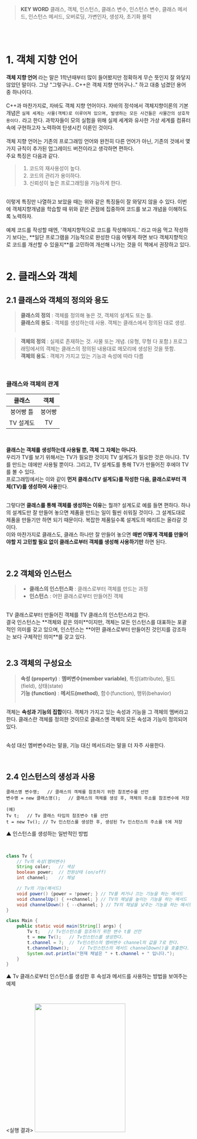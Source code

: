 > **KEY WORD**
>클래스, 객체, 인스턴스, 클래스 변수, 인스턴스 변수, 클래스 메서드, 인스턴스 메서드, 오버로딩, 가변인자, 생성자, 초기화 블럭

</br>
</br>

# 1. 객체 지향 언어

**객체 지향 언어** 라는 말은 1학년때부터 많이 들어봤지만 정확하게 무슨 뜻인지 잘 와닿지 않았던 말이다. 그냥 "그렇구나.. C++은 객체 지향 언어구나.." 하고 대충 넘겼던 용어 중 하나이다.
</br>
</br>
C++과 마찬가지로, 자바도 객체 지향 언어이다. 자바의 정석에서 객체지향이론의 기본 개념은 `실제 세계는 사물(객체)로 이루어져 있으며, 발생하는 모든 사건들은 사물간의 상호작용이다.` 라고 한다. 과학자들이 모의 실험을 위해 실제 세계와 유사한 가상 세계를 컴퓨터 속에 구현하고자 노력하여 탄생시킨 이론인 것이다.
</br>
</br>
객체 지향 언어는 기존의 프로그래밍 언어와 완전히 다른 언어가 아닌, 기존의 것에서 몇 가지 규칙이 추가된 업그레이드 버전이라고 생각하면 편하다. </br>
주요 특징은 다음과 같다.
</br>
> 1. 코드의 재사용성이 높다. </br>
> 2. 코드의 관리가 용이하다. </br>
> 3. 신뢰성이 높은 프로그래밍을 가능하게 한다. </br>
</br>
이렇게 특징만 나열하고 보았을 때는 위와 같은 특징들이 잘 와닿지 않을 수 있다. 이번에 객체지향개념을 학습할 때 위와 같은 관점에 집중하여 코드를 보고 개념을 이해하도록 노력하자. </br>
</br>
예제 코드를 작성할 때엔, '객체지향적으로 코드를 작성해야지..' 라고 마음 먹고 작성하기 보다는, **일단 프로그램을 기능적으로 완성한 다음 어떻게 하면 보다 객체지향적으로 코드를 개선할 수 있을지**를 고민하여 개선해 나가는 것을 이 책에서 권장하고 있다.

</br>
</br>

# 2. 클래스와 객체

## 2.1 클래스와 객체의 정의와 용도

> **클래스의 정의** : 객체를 정의해 놓은 것, 객체의 설계도 또는 틀. </br>
> **클래스의 용도** : 객체를 생성하는데 사용. 객체는 클래스에서 정의된 대로 생성. </br> </br>

> **객체의 정의** : 실제로 존재하는 것. 사물 또는 개념. (유형, 무형 다 포함.) 프로그래밍에서의 객체는 클래스의 정의된 내용대로 메모리에 생성된 것을 뜻함. </br>
> **객체의 용도** : 객체가 가지고 있는 기능과 속성에 따라 다름

</br>

### 클래스와 객체의 관계


 |클래스|객체|
 |:--:|:--:|
 |붕어빵 틀|붕어빵|
 |TV 설계도| TV |
 
 
 </br>
 
**클래스는 객체를 생성하는데 사용될 뿐, 객체 그 자체는 아니다.** </br>
 우리가 TV를 보기 위해서는 TV가 필요한 것이지 TV 설계도가 필요한 것은 아니다. TV를 만드는 데에만 사용될 뿐이다. 그리고, TV 설계도를 통해 TV가 만들어진 후에야 TV를 볼 수 있다. </br>
 프로그래밍에서는 이와 같이 **먼저 클래스(TV 설계도)를 작성한 다음, 클래스로부터 객체(TV)를 생성하여 사용**한다. </br> </br>
 
 그렇다면 **클래스를 통해 객체를 생성하는 이유**는 뭘까? 설계도로 예를 들면 편하다. 하나의 설계도만 잘 만들어 놓으면 제품을 만드는 일이 훨씬 쉬워질 것이다. 그 설계도대로 제품을 만들기만 하면 되기 때문이다. 복잡한 제품일수록 설계도의 메리트는 올라갈 것이다. </br>
 이와 마찬가지로 클래스도, 클래스 하나만 잘 만들어 놓으면 **매번 어떻게 객체를 만들어야할 지 고민할 필요 없이 클래스로부터 객체를 생성해 사용하기만** 하면 된다. </br>
 
</br>

## 2.2 객체와 인스턴스

> - **클래스의 인스턴스화** : 클래스로부터 객체를 만드는 과정 </br>
> - **인스턴스** : 어떤 클래스로부터 만들어진 객체 </br>
</br>
TV 클래스로부터 만들어진 객체를 TV 클래스의 인스턴스라고 한다. </br>
결국 인스턴스는 **객체와 같은 의미**이지만, 객체는 모든 인스턴스를 대표하는 포괄적인 의미를 갖고 있으며, 인스턴스는 **어떤 클래스로부터 만들어진 것인지를 강조하는 보다 구체적인 의미**를 갖고 있다. </br>

</br>

## 2.3 객체의 구성요소

> **속성 (property)** : **멤버변수(member variable)**, 특성(attribute), 필드(field), 상태(state) </br>
> **기능 (function)** : **메서드(method)**, 함수(function), 행위(behavior) </br> </br>

객체는 **속성과 기능의 집합**이다. 객체가 가지고 있는 속성과 기능을 그 객체의 멤버라고 한다. 클래스란 객체를 정의한 것이므로 클래스엔 객체의 모든 속성과 기능이 정의되어있다. </br> </br>

속성 대신 멤버변수라는 말을, 기능 대신 메서드라는 말을 더 자주 사용한다. </br>

</br>

## 2.4 인스턴스의 생성과 사용 </br>

```
클래스명 변수명;	// 클래스의 객체를 참조하기 위한 참조변수를 선언
변수명 = new 클래스명();	// 클래스의 객체를 생성 후, 객체의 주소를 참조변수에 저장

(예)
Tv t;	// Tv 클래스 타입의 참조변수 t를 선언
t = new Tv(); // Tv 인스턴스를 생성한 후, 생성된 Tv 인스턴스의 주소를 t에 저장
```
▲ 인스턴스를 생성하는 일반적인 방법 </br>

</br>

```java
class Tv {
    // Tv의 속성(멤버변수)
    String color;   // 색상
    boolean power;  // 전원상태 (on/off)
    int channel;    // 채널

    // Tv의 기능(메서드)
    void power() {power = !power; } // TV를 켜거나 끄는 기능을 하는 메서드
    void channelUp() { ++channel; } // TV의 채널을 높이는 기능을 하는 메서드
    void channelDown() { --channel; } // TV의 채널을 낮추는 기능을 하는 메서드
}

class Main {
    public static void main(String[] args) {
        Tv t;   // Tv인스턴스를 참조하기 위한 변수 t를 선언
        t = new Tv();   // Tv인스턴스를 생성한다.
        t.channel = 7;  // Tv인스턴스의 멤버변수 channel의 값을 7로 한다.
        t.channelDown();    // Tv인스턴스의 메서드 channelDown()을 호출한다.
        System.out.println("현재 채널은 " + t.channel + " 입니다.");
    }
}
```

▲ Tv 클래스로부터 인스턴스를 생성한 후 속성과 메서드를 사용하는 방법을 보여주는 예제 </br>

</br>

<실행 결과>
<img src="https://velog.velcdn.com/images/yezanee/post/3948296c-426d-4d46-b372-16bfae16fe51/image.png" width="70%" height="30%">

</br>

인스턴스와 참조변수의 관계를 우리가 일상생활에서 사용하는 TV와 TV리모콘의 관계와 같다고 볼 수 있다. TV리모콘(참조변수)을 사용하여 TV(인스턴스)를 다루기 때문이다. </br>
**인스턴스는 오직 참조변수를 통해서만 다룰 수 있다.** </br>
> 인스턴스는 참조변수를 통해서만 다룰 수 있으며, 참조변수의 타입은 인스턴스의 타입과 일치해야한다. </br>

```java
class Tv {
    // Tv의 속성(멤버변수)
    String color;   // 색상
    boolean power;  // 전원상태 (on/off)
    int channel;    // 채널

    // Tv의 기능(메서드)
    void power() {power = !power; } // TV를 켜거나 끄는 기능을 하는 메서드
    void channelUp() { ++channel; } // TV의 채널을 높이는 기능을 하는 메서드
    void channelDown() { --channel; } // TV의 채널을 낮추는 기능을 하는 메서드
}

class Main {
    public static void main(String[] args) {
        Tv t1 = new Tv();   // Tv t1; t1 = new Tv();를 한 문장으로 가능
        Tv t2 = new Tv();
        System.out.println("t1의 channel값은 " + t1.channel + "입니다. "); // int형의 가장 기본 값인 0으로 초기화 된 상태
        System.out.println("t2의 channel값은 " + t2.channel + "입니다. ");

        t1.channel = 7; // channel 값을 7로 한다.
        System.out.println("t1의 channel값을 7로 변경하였습니다.");

        System.out.println("t1의 channel값은 " + t1.channel + "입니다.");
        System.out.println("t2의 channel값은 " + t2.channel + "입니다.");
    }
}
```
▲ 동일한 클래스의 인스턴스 두 개 생성 예제 </br>

</br>

<실행 결과>
<img src="https://velog.velcdn.com/images/yezanee/post/e386b28f-0a68-4ea0-9883-5d1d7d43e093/image.png
" width="70%" height="30%">

</br>

같은 클래스로부터 생성되었을지라도 각 인스턴스의 속성은 서로 다른 값을 유지할 수 있으며, 메서드의 내용은 모든 인스턴스에 대해 동일하다. </br>
즉, t1과 t2가 각각 생성된 메모리 주소는 **다르다**. </br>


</br>

```java
class Tv {
    // Tv의 속성(멤버변수)
    String color;   // 색상
    boolean power;  // 전원상태 (on/off)
    int channel;    // 채널

    // Tv의 기능(메서드)
    void power() {power = !power; } // TV를 켜거나 끄는 기능을 하는 메서드
    void channelUp() { ++channel; } // TV의 채널을 높이는 기능을 하는 메서드
    void channelDown() { --channel; } // TV의 채널을 낮추는 기능을 하는 메서드
}

class Main {
    public static void main(String[] args) {
        Tv t1 = new Tv();   // Tv t1; t1 = new Tv();를 한 문장으로 가능
        Tv t2 = new Tv();
        System.out.println("t1의 channel값은 " + t1.channel + "입니다. "); // int형의 가장 기본 값인 0으로 초기화 된 상태
        System.out.println("t2의 channel값은 " + t2.channel + "입니다. ");

        t2 = t1;    // t1이 저장하고 있는 값(주소)을 t2에 저장한다.
        t1.channel = 7; // channel 값을 7로 한다.
        System.out.println("t1의 channel값을 7로 변경하였습니다.");

        System.out.println("t1의 channel값은 " + t1.channel + "입니다.");
        System.out.println("t2의 channel값은 " + t2.channel + "입니다.");
    }
}
```
▲ 참조변수끼리 주소를 공유하는 예제 </br>

</br>

<실행 결과>

<img src="https://velog.velcdn.com/images/yezanee/post/8c0cb454-9ab4-4335-ba8d-df453c250083/image.png" width="70%" height="30%">

</br>

t1은 참조변수이므로, 인스턴스의 주소를 저장하고 있다. 따라서 `t2 = t1;` 의 코드가 실행될 때 t2가 가지고 있던 값은 잃어버리게 되고 t1에 저장되어 있던 값이 t2에 저장되게 된다. 즉, t1과 t2가 같은 메모리 주소를 가지게 되고, 같은 결과가 출력되게 된다. </br>

**결론은, 참조변수에는 하나의 값(주소)만이 저장될 수 있다. 둘 이상의 참조변수가 하나의 인스턴스를 참조하는 것은 가능하지만, 하나의 참조변수로 여러 개의 인스턴스를 가리키는 것은 불가능하다.** </br>

</br>

## 2.5 객체 배열

**객체의 주소들이 저장**된 배열. 즉, 참조변수들을 하나로 묶은 참조변수 배열이라고도 할 수 있다. 

```java
Tv tv1, tv2, tv3;
Tv[] tvArr = new Tv[3];
```

위 두 코드는 동일하다고 볼 수 있다. </br>
배열의 각 요소는 참조변수의 기본값인 null로 자동 초기화 된다. </br> </br>

여기서 주의해야할 점은, 객체 배열은 객체의 주소들을 생성(참조변수 생성)한 것 뿐이지 아직 객체가 저장된 것은 아니라는 것이다. 객체를 따로 생성하여 객체 배열의 각 요소에 저장하는 것을 잊으면 안된다. </br>
 
```java
Tv[] tvArr = new Tv[3]

tvArr[0] = new Tv();
tvArr[1] = new Tv();
tvArr[2] = new Tv();
```
▲ 방법1 </br>

```java
Tv[] tvArr = { new Tv(), new Tv(), new Tv() };
```
▲ 방법2 </br>

```java
Tv[] tvArr = new Tv[100];

for(int i = 0; i < tvArr.length; i++) {
	tvArr[i] = new Tv();
}
```
▲ 방법3 </br>

위와 같은 객체 배열을 보면 같은 타입의 객체만 저장할 수 있는 것을 알 수 있다. </br>
여러 종류의 객체를 하나의 배열의 저장할 수 있는 방법은 **다형성**을 배우면 다룰 수 있다. </br>

</br>

## 2.6 클래스의 또 다른 정의

클래스는 객체 지향의 관점에서는 객체를 생성하기 위한 틀이라는 정의가 있지만, 프로그래밍적인 관점에서 클래스의  정의는 또 다르다. </br>
</br>
### 1. 데이터와 함수의 결합 </br>

> **1. 변수** : 하나의 데이터를 저장할 수 있는 공간 </br>
>**2. 배열** : 같은 종류의 여러 데이터를 하나의 집합으로 저장할 수 있는 공간 </br>
>**3. 구조체** : 서로 관련된 여러 데이터를 종류에 관계없이 하나의 집합으로 저장할 수 있는 공간 </br>
>**4. 클래스** : 데이터와 함수의 결합 (구조체 + 함수) </br> </br>

클래스가 등장하면서, 하나의 클래스에 변수와 함수를 같이 정의하여 서로 관계가 깊은 변수와 함수들을 함께 다룰 수 있게 되었다. </br>

### 2. 사용자 정의 타입

프로그래밍 언어에서 제공하는 자료형 외에 프로그래머가 **서로 관련된 변수들을 묶어서 하나의 타입으로 새로 추가하는 것**을 사용자 정의 타입이라고 한다. </br>
</br>
자바와 같은 객체지향언어에서는 `클래스 = 사용자 정의 타입` 이다. </br>
서로 관련있는 다른 변수들을 하나로 묶어주어 따로 뒤섞이지 않게 해주고, 추가적인 제약 조건 등을 반영할 수 있다. </br>

</br>

# 3. 변수와 메서드

## 3.1 선언위치에 따른 변수의 종류

```java
class Variavles
{
	int iv;			// 인스턴스 변수
    static int cv;	// 클래스 변수(static 변수, 공유변수)
    
    void method()
    {
    	int lv = 0;	// 지역 변수
    }
}
```
</br>

|변수의 종류| 선언 위치 | 생성 시기 | 특징 |
|:---:|:---:|:---:|:---:|
|클래스 변수| 클래스 영역 | 클래스가 메모리에 올라갈 때| 공통된 저장 공간 공유, 모든 인스턴스들이 공통적인 값 유지, 인스턴스 생성 하지 않고도 사용 가능 |
| 인스턴스 변수 | 클래스 영역 | 인스턴스가 생성 되었을 때| 독립적인 저장 공간, 고유한 상태 유지, 인스턴스 생성 후 사용 가능|
|지역변수| 클래스 영역 이외의 영역| 변수 선언문이 수행 되었을 때| 메서드 내에서만 사용 가능

</br>

## 3.2 클래스 변수와 인스턴스 변수

```java
class Card {
    String kind;                // 카드 무늬
    int number;                 // 카드 숫자
    static int width = 100;     // 카드 폭
    static int height = 250;    // 카드 높이
}

class Main {
    public static void main(String[] args) {
        System.out.println("Card.width = " + Card.width);
        System.out.println("Card.height = " + Card.height);

        Card c1 = new Card();
        c1.kind = "Heart";
        c1.number = 7;

        Card c2 = new Card();
        c2.kind = "Spade";
        c2.number = 4;

        System.out.println("c1은 " + c1.kind + ", " + c1.number + "이며, 크기는 (" + c1.width + ", " + c1.height + ")");
        System.out.println("c2는 " + c2.kind + ", " + c2.number + "이며, 크기는 (" + c2.width + ", " + c2.height + ")");
        System.out.println("c1의 width와 height를 각각 50, 80으로 변경합니다.");

        c1.width = 50;
        c1.height = 80;

        System.out.println("c1은 " + c1.kind + ", " + c1.number + "이며, 크기는 (" + c1.width + ", " + c1.height + ")");
        System.out.println("c2는 " + c2.kind + ", " + c2.number + "이며, 크기는 (" + c2.width + ", " + c2.height + ")");
    }
}
```
▲ 카드 게임 예제 </br>

>**인스턴스 변수** : kind, number -> 자신만의 무늬와 숫자를 유지하고 있어야 하므로 인스턴스 변수로 선언해줌. </br>
>**클래스 변수** : width, height -> 모든 인스턴스가 공통적으로 같은 값 유지해야함. 한 카드의 클래스 변수 값만 변경해도 모든 카드의 그 변수의 값이 변경된다. </br>
</br>
Card 클래스의 클래스 변수는 인스턴스를 따로 생성하지 않고도 `'클래스이름.클래스변수'` 와 같은 방식으로 사용할 수 있다. 즉, `Card.width = c1.width = c2.width` </br>
클래스 변수를 사용할 때는 `Card.width` 와 같은 형태로 하는 것이 좋다. 인스턴스 변수로 오해하는 것을 방지해주기 때문이다. </br>

</br>

## 3.3 메서드 (method)

메서드(method)란 특정 작업을 수행하는 일련의 문장들을 하나로 묶은 것이다. 기본적으로 수학의 함수와 유사하다. 입력 값과 출력 값만이 중요할 뿐, 그 안의 과정은 중요하지 않다. 이를 다른 말로 비유해서 메서드 내부를 보이지 않는 '블랙박스(black box)'라고도 한다. </br>

### 메서드를 사용하는 이유

>**1. 높은 재사용성**  : 한번 메소드를 만들어 놓으면 몇 번이고 호출이 가능하고, 다른 프로그램에서도 사용이 가능하다. </br>
>**2. 중복된 코드의 제거** : 반복되는 코드 대신 메서드를 호출해서 하나로 줄여줄 수 있다. </br>
>**3. 프로그램의 구조화** : 문장들을 작업 단위로 나눠서 여러 개의 메서드에 담아 프로그램의 구조를 단순화 시킨다. </br>

</br>

## 3.4 메서드의 선언과 구현

메서드는 선언부와 구현부로 이루어져 있다

</br>


```
int add (int x, int y) // 반환타입 메서드이름 매개변수선언(입력) -> 메서드 선언부
{
	int result = x + y;
    return result;	// 결과를 반환
} // 메서드 구현부
```

</br>


### 메서드 선언부
</br>
메서드가 작업을 수행하기 위해 **어떤 값들을 필요**로 하고 **작업의 결과로 어떤 타입의 값을 반환하는지**에 대한 정보를 제공한다. </br>
> 매개변수 선언, 메서드의 이름, 반환타입</br>

### 메서드 구현부
</br>
메서드 선언부 다음에 오는 괄호{}를 말한다. 메서드를 호출했을 때 수행될 문장들을 넣는다.
</br>
> return 문(반환타입 void 아닌 이상 만드시 포함, 단 하나의 값만 반환 가능), 지역 변수
</br>

</br>

## 3.5 메서드의 호출

```
메서드이름(값1, 값2, ...);	// 메서드를 호출하는 방법

print99danAll(); // void print99danAll()을 호출
int result = add(3,5); // int add(int x, int y)를 호출하고, 결과를 result에 저장
```

</br>

### 인자와 매개변수
인자의 개수와 순서는 호출된 메서드에 선언된 매개변수와 일치해야 한다. </br>
인자는 메서드가 호출되면서 매개변수에 대입되므로, 인자의 타입은 매개변수의 타입과 일치하거나 자동 형변환이 가능한 것이어야 한다. </br>

</br>

### 메서드의 실행흐름
같은 클래스 내의 메서드끼리는 참조변수를 사용하지 않고도 서로 호출이 가능하지만 static메서드는 같은 클래스 내의 인스턴스 메서드를 호출할 수 없다.

```java
class MyMath {
	long add(long a, long b) {
    	long result = a + b;
        return result;
//		return a + b; // 위의 두 줄을 이와 같이 한 줄로 간단히 할 수 있다.
	}
    long subtract(long a, long b) {	return a - b; }
    long multiply(long a, long b) { return a * b; }
    double divide(double a, double b) { return a / b; }
}
```

MyMath클래스의 `add(long a, long b)` 를 호출하기 위해서는 먼저 `MyMath mm = new MyMath();` 와 같이 해서, MyMath 클래스의 인스턴스를 생성한 다음 참조변수 mm을 통해야한다. </br>
</br>
메서드가 호출되면 지금까지 실행 중이던 메서드는 실행을 잠시 멈추고 호출된 메서드의 문장들이 실행된다. 호출된 메서드의 작업이 모두 끝나면, 다시 호출한 메서드로 돌아와 이후의 문장들을 실행한다.</br>

</br>

## 3.6 return문

return문은 현재 실행중인 메서드를 종료하고 호출한 메서드로 되돌아간다. </br> </br>

반환값의 유무에 관계없이 모든 메서드에는 적어도 하나의 return문이 있어야 한다. 그러나 반환타입이 void인 경우 return문을 따로 적어주지 않아도 컴파일러가 메서드의 마지막에 `return;` 을 자동적으로 추가해주었기 때문이다. </br></br>

메서드의 구현부{}를 작성할 때, **매개변수 유효성 검사에 항상 신경을 써야한다.** 예를 들어 `a / b` 의 값을 반환한다고 한다면, b의 값이 0인 경우에는 오류가 뜬다. 이렇게 예외가 생기는 부분은 조건문 등으로 따로 처리를 해주어야 한다. 그렇지 않으면 0으로 나누는 경우가 생길때 비정상적으로 프로그램이 종료될 것이다. </br>

</br>

## 3.7 JVM의 메모리 구조

JVM은 Java Virtual Machine의 줄임말이다. 직역하면 '자바를 실행하기 위한 가상 기계(컴퓨터)'라고 할 수 있다. 응용 프로그램이 실행되면, JVM은 시스템으로부터 프로그램을 수행하는데 필요한 메모리를 할당받고 이 메모리를 용도에 따라 여러 영역으로 나누어 관리한다. </br></br>

그 중 주요한 3가지 영역을 소개하겠다.

### 1. 메서드 영역(method area)

- 클래스에 대한 정보를 이곳에 저장한다. 클래스변수도 이 영역에 함께 생성된다.

### 2. 힙(heap)
- 인스턴스가 생성되는 공간. 즉, 인스턴스 변수들이 생성된다.

### 3. 호출스택(call stack or execution stack)
- 메서드 작업에 필요한 메모리 공간을 제공한다. 메서드가 호출되면 메모리가 할당되며, 메서드가 작업을 수행하는 동안 지역변수(매개변수 포함)들과 연산의 중간결과 등을 저장하는데 사용된다. 그리고 메서드가 작업을 마치면 할당되었던 메모리공간은 반환되어 비워진다.


</br>


## 3.8 기본형 매개변수와 참조형 매개변수

> **기본형 매개변수** : 변수의 값을 읽기만 할 수 있다. </br>
> **참조형 매개변수** : 변수의 값을 읽고 변경할 수 있다.

```java
class Data {
    int x;
}

class Main {
    public static void main(String[] args) {
        Data d = new Data();

        d.x = 10;
        System.out.println("main() : x = " + d.x);

        change(d.x);
        System.out.println("After change(d.x)");
        System.out.println("main() : x = " + d.x);
    }

    static void change (int x) {    // 기본형 매개변수
        x = 1000;
        System.out.println("change() : x = " + x);
    }
}
```

<실행 결과>

<img src="https://velog.velcdn.com/images/yezanee/post/08781c1e-d9cb-4cd8-9a45-5188c31e3474/image.png" width="50%" height="30%">

위 코드를 보면 change 메서드에서 d.x의 값을 변경했는데도 바뀌지 않은 모습을 볼 수 있다. </br>
왜냐하면 위 코드는 **d.x의 값이 변경된 것이 아니라 change 메서드의 매개변수 x의 값이 변경된 것이기 때문**이다. 즉 다시 말해서, 원본이 바뀐게 아니라 복사본이 변경된 것이라 원본에는 아무런 영향을 끼치지 못한 것이다.</br>

```java
class Data {
    int x;
}

class Main {
    public static void main(String[] args) {
        Data d = new Data();

        d.x = 10;
        System.out.println("main() : x = " + d.x);

        change(d);
        System.out.println("After change(d)");
        System.out.println("main() : x = " + d.x);
    }

    static void change (Data d) {    // 기본형 매개변수
        d.x = 1000;
        System.out.println("change() : x = " + d.x);
    }
}
```

<실행 결과>

<img src="https://velog.velcdn.com/images/yezanee/post/997e05d7-a9a0-4be8-bc8d-5ff64e823b1c/image.png
" width="50%" height="30%">

위 예제는 이전 예제와 달리 x의 값이 1000으로 변경된 걸 볼 수 있다. change의 매개변수가 참조형이라서 값이 아니라 `값이 저장된 주소` 를 넘겨주었기 때문이다. 따라서 값을 읽어오는 것 뿐만 아니라 변경하는 것도 가능해진 것이다. </br> </br>

이렇게 참조변수로 매개변수를 설정하는 것 뿐만 아니라 **매개변수 타입을 배열**로 해도 참조형 매개변수가 된다. 즉, 배열도 값이 아닌 주소를 넘겨준다는 것이다. </br> </br>

그리고 참조형 매개변수를 활용하면 굳이 값을 일일이 반환하지 않아도 값을 변경할 수 있기 때문에, 반환값이 있는 메서드 대신 이를 활용하여 반환값이 없는 메서드로 구현할 수도 있다. 따라서 이를 응용하면 **여러개의 값을 반환한 것과 같은 효과**를 얻을 수 있게 된다. </br> </br>

</br>

## 3.9 참조형 반환타입

매개변수뿐만 아니라 반환타입도 참조형이 될 수 있다.

```java
class Data {
    int x;
}

class Main {
    public static void main(String[] args) {
        Data d = new Data();
        d.x = 10;

        Data d2 = copy(d); // static Data copy (Data d)
        System.out.println("d.x = " + d.x);
        System.out.println("d2.x = " + d2.x);


    }

    static Data copy (Data d) {    // 기본형 매개변수
        Data tmp = new Data();
        tmp.x = d.x;

        return tmp;
    }
}
```

<실행 결과>

<img src="https://velog.velcdn.com/images/yezanee/post/731fa96b-5cc4-442a-9672-fa3966abf495/image.png" width="50%" height="30%">

위 예제를 살펴보면, copy 메서드는 새로운 객체(tmp)를 생성한 다음, 매개변수로 넘겨받은 객체에 저장된 값을 복사해서 반환한다. 반환하는 값이 Data 객체의 주소이므로 반환타입이 'Data'인 것이다. </br> </br>

그리고 copy 메서드의 반환타입이 'Data'이므로, 호출결과를 저장하는 변수(d2)의 타입 역시 'Data'타입의 참조변수이어야 한다. </br> </br>

copy 메서드 내에서 생성한 객체(tmp)를 main 메서드에서 사용할 수 있으려면, 이렇게 새로운 객체(tmp)의 주소를 반환해줘야 한다. 그렇지 않으면 copy 메서드가 종료되면서 새로운 객체(tmp)의 참조가 사라지기 때문이다. </br> </br>


> **반환 타입이 '참조형'이라는 것은 메서드가 '객체의 주소'를 반환한다는 것을 의미한다.** </br> </br>

</br>

## 3.10 재귀호출

메서드의 내부에서 **메서드 자신을 다시 호출**하는 것을 **'재귀호출'**이라고 하고, 재귀호출을 하는 메서드를 **'재귀 메서드'**라고 한다. </br> </br>

재귀호출은 **조건문**이 필수적으로 따라다닌다. 오로지 재귀호출 뿐인 코드는 무한히 자기 자신을 호출하기 때문에 무한루프에 빠지게 되기 때문이다. </br> </br>

재귀호출은 반복문과 유사한 점이 많으며, 대부분의 재귀호출은 반복문으로 작성하는 것이 가능하다. </br>
그러면 우리는 왜 굳이 반복문 대신 재귀호출을 사용하는 것인지 의아함을 가질 것이다. 그 이유는 바로 </br>
**재귀호출이 주는 논리적 간결함** 때문이다. 몇 개의 반복문과 조건문으로 복잡하게 작성된 코드가 재귀호출을 이용하면 보다 단순한 구조로 바뀌는 경우가 있다. </br>

```java
class Main {

    static long factorial(int n) {
        if (n <= 0 || n > 20) return -1; // 매개변수의 유효성 검사
        if (n <= 1) return 1;
        return n * factorial (n-1);
    }

    public static void main(String[] args) {

        int n = 21;
        long result = 0;

        for (int i = 1; i <= n; i++) {
            result = factorial(i);

            if(result == -1) {
                System.out.printf("유효하지 않은 값입니다. (0<n<=20) : %d%n", n);
                break;
            }

            System.out.printf("%2d!=%20d%n", i, result);
        }
    }
}
```

<실행 결과>

<img src="https://velog.velcdn.com/images/yezanee/post/0b44e7ce-a88a-48f1-aace-c9051474624c/image.png" width="40%" height="40%">

위 예제는 재귀의 대표적인 예제인 팩토리얼을 구하는 예제이다. 재귀함수를 이용하여 작성할 때, 스택 오버 플로우 에러가 발생하지 않도록 주의하며 유효성 검사를 하도록 하자.


</br>

## 3.11 클래스 메서드와 인스턴스 메서드

> **클래스 메서드** : 변수 앞에 static 붙어 있음. 객체를 생성하지 않고도 `클래스이름.메서드이름(매개변수)` 와 같은 식으로 호출이 가능하다. 인스턴스와 관계 없는 메서드를 정의할 때 주로 이용. </br>
> **인스턴스 메서드** : 변수 앞에 static 없음. 반드시 객체를 생성해야만 호출이 가능하다. 인스턴스 변수와 관련된 작업을 하는 메서드를 정의할 때 주로 이용. </br> </br>


>**정리** </br>
>1. 클래스를 설계할 때, 멤버변수 중 모든 인스턴스에 공통으로 사용하는 것에 static을 붙인다. (클래스 변수로 정의) </br>
>2. 클래스 변수는 인스턴스를 생성하지 않아도 사용할 수 있다. </br>
>3. 클래스 메서드는 인스턴스 변수를 사용할 수 없다. (인스턴스 생성 없이 호출이 가능하므로) </br>
>4. 메서드 내에서 인스턴스 변수를 사용하지 않는다면, static을 붙이는 것을 고려한다. </br>


```java
class MyMath2 {
    long a, b;

    // 인스턴스 변수 a, b만을 이용해서 작업하므로 매개변수가 필요 없다.
    long add()          { return a + b; } // a, b는 인스턴스 변수
    long subtract()     { return a - b; }
    long multiply()     { return a * b; }
    double divide()     { return a / b; }

    // 인스턴스 변수와 관계 없이 매개변수만으로 작업이 가능하다.
    static long add(long a, long b)     { return a + b; } // a, b는 지역 변수
    static long subtract(long a, long b)    { return a - b; }
    static long multiply(long a, long b)    { return a * b; }
    static double divide(double a, double b)    { return a / b; }
}


class Main {
    
    public static void main(String[] args) {
        // 클래스메서드 호출. 인스턴스 생성없이 호출 가능
        System.out.println(MyMath2.add(200L, 100L));
        System.out.println(MyMath2.subtract(200L, 100L));
        System.out.println(MyMath2.multiply(200L, 100L));
        System.out.println(MyMath2.divide(200.0, 100.0));
        
        MyMath2 mm = new MyMath2(); // 인스턴스를 생성
        mm.a = 200L;
        mm.b = 100L;
        
        // 인스턴스메서드는 객체 생성 후에만 호출이 가능함
        System.out.println(mm.add());
        System.out.println(mm.subtract());
        System.out.println(mm.multiply());
        System.out.println(mm.divide());
        // 인스턴스 변수만으로도 충분히 작업이 가능하기 때문에 괄호에 매개변수를 선언하지 않음.
    }
}
```
▲ 인스턴스 메서드와 클래스 메서드를 이용한 예제


</br>

## 3.12 클래스 멤버와 인스턴스 멤버간의 참조와 호출

같은 클래스에 속한 멤버들 간에서는 별도의 인스턴스를 생성하지 않고도 서로 참조 또는 호출이 가능하다. </br>
단, 클래스 멤버가 인스턴스 멤버를 참조 또는 호출하고자 하는 경우에는 인스턴스를 생성해야 한다. </br> </br>

그 이유는 **인스턴스 멤버가 존재하는 시점에 클래스 멤버는 항상 존재하지만, 클래스 멤버가 존재하는 시점에 인스턴스 멤버가 존재하지 않을 수도 있기 때문이다.**

</br>

```java
class MemberCall {
    int iv = 10;
    static int cv = 20;

    int iv2 = cv;
//  static int cv2 = iv;  // 에러. 클래스 변수는 인스턴스 변수를 사용할 수 없음.
    static int cv2 = new MemberCall().iv; // 이처럼 객체를 생성해야 사용 가능.

    static void staticMethod1() {
        System.out.println(cv);
//      System.out.println(iv); // 에러. 클래스 메서드에서 인스턴스 변수 사용 불가.
        MemberCall c = new MemberCall();
        System.out.println(c.iv); // 객체를 생성한 후에야 인스턴스 변수의 참조 가능.
    }

    void instanceMethod1() {
        System.out.println(cv);
        System.out.println(iv); // 인스턴스 메서드에서는 인스턴스 변수를 바로 사용 가능.
    }

    static void staticMethod2 () {
        staticMethod1();
//      instanceMethod1(); // 에러. 클래스 메서드에서는 인스턴스 메서드를 호출할 수 없음.
        MemberCall c = new MemberCall();
        c.instanceMethod1(); // 인스턴스를 생성한 후에야 호출할 수 있음.
    }

    void instanceMethod2 () { // 인스턴스 메서드에서는 인스턴스 메서드와 클래스 메서드
        staticMethod1();    // 모두 인스턴스 생성 없이 바로 호출이 가능하다.
        instanceMethod1();
    }
}
```

</br>

> **참고**
```
MemberCall c = new MemberCall();
int result = c.instanceMethod1();
```
>위의 두 줄을 다음과 같이 한 줄로 할 수 있다.
```
int result = new MemberCall().instanceMethod1()
```
>대신 참조변수를 선언하지 않았기 때문에 생성된 MemberCall 인스턴스는 더 이상 사용할 수 없다.


</br>
</br>

# 4. 오버로딩(overloading)

## 4.1 오버로딩이란?
 
**한 클래스 내에서 같은 이름의 메서드를 여러 개 정의하는 것**을 말한다. </br>
같은 이름을 가진 메서드가 있더라도 매개변수의 개수 또는 타입이 다르면 같은 이름을 사용해서 메서드를 정의할 수 있다.

</br>

## 4.2 오버로딩의 조건 </br>
> 1. 메서드 이름이 같아야 한다. </br>
>2. 매개변수의 개수 또는 타입이 달라야 한다. </br>

**주의** </br>
오버로딩된 메서드들은 매개변수에 의해서만 구별될 수 있으므로 **반환 타입은 오버로딩을 구현하는데 아무런 영향을 주지 못한다.**

</br>

## 4.3 오버로딩의 예

```
int add(int a, int b) { retrn a+b; }
int add(int x, int y) { return x+y; }
```
**[보기1]** 오버로딩이 아니다. 매개변수의 이름만 다름.
</br>

```
int add(int a, int b) { return a + b; }
long add(int a, int b) { return (long)a + b; }
```
**[보기2]** 오버로딩이 아니다. 리턴 타입만 다름.
</br>

```
long add(int a, long b) { return a + b; }
long add(long a, int b) { return a + b; }
```
**[보기3]** 오버로딩이다. 매개변수의 순서가 서로 다르므로 호출될 메서드가 구분 가능하다. 
</br>

```
long add(int a, int b) { return a + b; }
long add(long a, long b) { return a + b; }
long add(int[] a) {
	long result = 0;
    
    for(int i = 0; i < a.length; i++) {
    	result += a[i];
    }
    return result;
```
**[보기4]** 오버로딩이다.

</br>

## 4.4 오버로딩의 장점

오버로딩이 없다면, 근본적으로는 같은 기능을 하는 메서드들 이지만, 매개변수 타입의 차이 등으로 모두 다른 이름을 가져야하는 불편함이 생긴다. </br>
하지만 오버로딩을 통해 여러 메서드들이 하나의 이름으로 정의될 수 있다면, 그 하나의 이름만 기억하면 되므로 기억하기도 쉽고 이름도 짧게 할 수 있어 오류의 가능성을 줄여준다.

</br>

## 4.5 가변인자와 오버로딩

> **가변인자(variable arguments)** : 매개변수의 개수를 동적으로 지정해 줄 수 있음. </br></br>

- `타입... 변수명` 과 같은 형식으로 선언
- 가변인자 외에도 매개변수가 더 있다면 가변인자를 제일 마지막에 선언
- 가변인자를 사용한 메서드를 호출할 때는 인자의 개수를 가변적으로 할 수 있다.
- 내부적으로는 배열을 이용하는 것이므로 꼭 필요한 경우에만 사용한다.
- 가변인자를 사용한 메서드는 오버로딩 하지 않는 것이 좋다.

</br>
</br>

# 5. 생성자

## 5.1 생성자란?


- 생성자는 인스턴스가 생성될 때 호출되는 `인스턴스 초기화 메서드`
- 인스턴스 변수의 초기화 작업에 주로 사용되며, 인스턴스 생성 시에 실행되어야 할 작업을 위해서도 사용된다.
- 클래스 내에 선언
- 오버로딩이 가능하므로 하나의 클래스에 여러 개의 생성자가 존재할 수 있다.
- **연산자 new가 인스턴스를 생성하는 것이지, 생성자가 인스턴스를 생성하는 것이 아니다.**

> **생성자의 조건** </br>
>1. 생성자의 이름은 클래스의 이름과 같아야 한다. </br>
> 2. 생성자는 리턴 값이 없다. </br>


```java
클래스이름 (타입 변수명, 타입 변수명, ...) {
	// 인스턴스 생성 시 수행될 코드,
    // 주로 인스턴스 변수의 초기화 코드를 적는다.
}

class Card {
	Card() {	// 매개변수가 없는 생성자.
    	...
   	}
    
    Card(String k, int num) { 	// 매개변수가 있는 생성자.
    	...
    }
    ...
}
```

</br>

## 5.2 기본 생성자(default constructor)

- 컴파일 할 때, 소스파일의 클래스에 생성자가 **하나도 정의되지 않은 경우** 컴파일러는 자동적으로 아래와 같은 내용의 기본 생성자를 추가하여 컴파일 한다.

```
클래스이름() { }
Card() { }
```

- 인스턴스 초기화 작업이 요구되지 않는다면, 생성자를 정의하지 않고 기본 생성자를 사용하는 것도 좋다.
- 단, 컴파일러가 자동적으로 기본 생성자를 추가해주는 경우는 '클래스 내에 생성자가 하나도 없을 때' 뿐이다. **이미 다른 생성자가 정의되어 있다면, 기본 생성자도 따로 정의 해주어야한다.**


</br>

## 5.3 매개변수가 있는 생성자

- 인스턴스마다 각기 다른 값으로 초기화되어야 하는 경우 매개변수를 이용할 수 있다.

```java
class Car {
	String color;		// 색상
    String gearType;	// 변속기 종류 - auto(자동), manual(수동)
    int door;		// 문의 개수
    
    Car() {}							// 생성자
    Car(String c, String g, int d) { // 생성자
    	color = c;
        gearType = g;
        door = d;
    	}
    }
```
Car 인스턴스를 생성할 때,
- **생성자 Car()를 사용** -> 인스턴스를 생성한 다음 인스턴스 변수들을 따로 초기화 
- **생성자 Car(String c, String g, int d)를 사용** -> 인스턴스를 생성하는 동시에 원하는 값으로 초기화
</br>
후자가 코드를 보다 간결하고 직관적으로 만든다.

</br>

## 5.4 생성자에서 다른 생성자 호출하기 - this(), this </br></br>

- 생성자 간 서로 호출이 가능한 조건 </br>
> - 생성자의 이름으로 클래스 이름 대신 this를 사용한다. </br>
> - 한 생성자에서 다른 생성자를 호출할 때는 반드시 첫 줄에서만 호출이 가능하다. </br>

</br>

```java
Car(String color) {
	door = 5;				// 첫번쨰 줄
    Car(color, "auto", 4); // 에러1. 생성자의 두 번째 줄에서 다른 생성자 호출
    					   // 에러2. this(color, "auto", 4);로 해야함.
   
}
```
▲ 생성자를 잘못 사용한 경우의 예이다.

같은 클래스 내의 생성자들은 일반적으로 서로 관계가 깊은 경우가 많아서 이처럼 서로 호출하도록 하여 유기적으로 연결해주면 더 좋은 코드를 얻을 수 있다. 그리고 수정이 필요한 경우에도 보다 적은 코드만을 변경하면 되므로 유지보수가 쉬워진다. </br> </br>

> **this** : 인스턴스 자신을 가리키는 참조변수, 인스턴스의 주소가 저장되어 있다. 모든 인스턴스 메서드에 지역변수로 숨겨진 채로 존재한다. </br>
> **this(), this(매개변수)** : 생성자, 같은 클래스의 다른 생성자를 호출할 때 사용한다. </br>

</br>

## 5.5 생성자를 이용한 인스턴스의 복사

- 현재 사용하고 있는 인스턴스와 같은 상태를 갖는 인스턴스를 하나 더 만들고자 할 때 생성자를 이용할 수 있다.

```java
class Car {
    String color;
    String gearType;
    int door;

    Car() {
        this("white", "auto", 4);
    }

    Car(Car c) {    // 인스턴스 복사를 위한 생성자.
//        color = c.color;
//        gearType = c.gearType;
//        door = c.door;
        this(c.color, c.gearType, c.door);
    }

    Car(String color, String gearType, int door) {
        this.color = color;
        this.gearType = gearType;
        this.door = door;
    }
}

class Main {
    public static void main(String[] args) {
        Car c1 = new Car();
        Car c2 = new Car(c1); // c1의 복사본 c2를 생성한다.
        System.out.println("c1의 color = " + c1.color + ", gearType = " + c1.gearType + ", door = " + c1.door);
        System.out.println("c2의 color = " + c2.color + ", gearType = " + c2.gearType + ", door = " + c2.door);

        c1.door = 100; // c1의 인스턴스 변수 door의 값을 변경한다.
        System.out.println("c1.door = 100; 수행 후");
        System.out.println("c1의 color = " + c1.color + ", gearType = " + c1.gearType + ", door = " + c1.door);
        System.out.println("c2의 color = " + c2.color + ", gearType = " + c2.gearType + ", door = " + c2.door);

    }
}
```

<실행 결과>

<img src="https://velog.velcdn.com/images/yezanee/post/e387f881-ca65-411d-b963-d694a61bc2b5/image.png" width="70%" height="40%">

c2는 c1의 상태를 복사하여 생성된 것이므로 서로 같은 상태를 갖지만, </br>
서로 독립적으로 메모리 공간에 존재하는 별도의 인스턴스이므로 c1의 값들이 변경되어도 c2는 영향을 받지 않는다. </br>

</br></br>

> **인스턴스를 생성할 때 고려해야 할 결정 사항** </br> 
> 1. 클래스 - 어떤 클래스의 인스턴스를 생성할 것인가? </br>
> 2. 생성자 - 선택한 클래스의 어떤 생성자로 인스턴스를 생성할 것인가? </br>

</br>
</br>

# 6. 변수의 초기화

## 6.1 변수의 초기화
- 변수를 선언하고 처음으로 값을 저장하는 것 
- 멤버변수는 초기화를 하지 않아도 자동적으로 기본 값으로 초기화 됨 
- **지역변수는 사용하기 전에 반드시 초기화 해야됨**

```java
class InitTest {
	int x;		// 인스턴스 변수 (기본값으로 자동 초기화)
    int y = x;	// 인스턴스 변수
    
    void method1 () {
    	int i;		// 지역 변수
        int j = i;	// 에러. 지역변수를 초기화하지 않고 사용
   }
}
```

> **멤버변수의 초기화 방법** </br>
> 1. 명시적 초기화 </br>
> 2. 생성자 </br>
> 3. 초기화 블럭 : 인스턴스 초기화 블럭, 클래스 초기화 블럭 </br>


</br>

## 6.2 명시적 초기화

- 변수의 선언과 동시에 초기화하는 것

```java
class Car {
	int door = 4;				// 기본형 변수의 초기화
    Engine e = new Engine();	// 참조형 변수의 초기화
    
    // ...
}
```

</br>

## 6.3 초기화 블럭

> **클래스 초기화 블럭** : 클래스 변수의 복잡한 초기화에 사용된다. 인스턴스 초기화 블럭 앞에 단순히 static을 덧붙이면 된다. </br>
> **인스턴스 초기화 블럭** : 인스턴스 변수의 복잡한 초기화에 사용된다. 클래스 내에 블럭{}을 만들고, 그 안에 코드를 작성한다.</br>
</br>
**왜 이용할까?** </br>
메서드 내에서와 같이 조건문, 반복문, 예외처리구문 등을 자유롭게 사용할 수 있다. 초기화 작업이 복잡하여 명시적 초기화만으로는 부족한 경우 초기화 블럭을 사용한다.</br>
또한, 모든 생성자에서 공통으로 수행돼야 하는 코드를 넣는 데에도 사용하여 중복을 제거한다.</br>

- 클래스 초기화 블럭은 클래스가 메모리에 처음 로딩될 때 한번만 수행.</br>
- 인스턴스 초기화 블럭은 생성자와 같이 인스턴스를 생성할 때마다 수행. 그리고 **생성자보다 인스턴스 초기화 블럭이 먼저 수행**</br>

```java
class InitBlock {
	static { /* 클래스 초기화 블럭 */ }
    
    { /* 인스턴스 초기화 블럭 */ }
    // ...
}
```

</br>

## 6.4 멤버변수의 초기화 시기와 순서

> **클래스 변수의 초기화 시점** : 클래스가 처음 로딩될 때 단 한번 초기화 </br>
> **인스턴스 변수의 초기화 시점** : 인스턴스가 생성될 때마다 각 인스턴스별로 초기화 </br>
> **클래스 변수의 초기화 순서** : 기본값 → 명시적 초기화 → 클래스 초기화 블럭 </br>
> **인스턴스 변수의 초기화 순서** : 기본값 → 명시적 초기화 → 인스턴스 초기화 블럭 → 생성자 </br>

</br>
</br>


< 내가 작성한 코드 >

```java
class Student {
    static int totalStudents = 0;
    // 클래스 변수 (모든 인스턴스가 공통적으로 같은 값 유지해야 함)

    String name;
    int age;
    // 인스턴스 변수 (자신만의 고유한 속상을 유지하고 있어야 함)

    static {
        System.out.println("클래스 로딩중 ..");
    }
    // 클래스 초기화 블록 (처음 한번만 실행)

    {
        totalStudents++; // 각 인스턴스가 생성될 때마다 totalStudents 증가
    }
    // 인스턴스 초기화 블록 (인스턴스를 생성할 때마다 수행, 'Yejin', 'Eunwoo')

    public Student(String name, int age) {
        this.name = name; // this.name (인스턴스 변수), name (지역 변수)
        this.age = age;
    }
    // 매개 변수가 있는 생성자 (인스턴스 생성 동시에 원하는 값으로 초기화)

    public static int getTotalStudents() {
        return totalStudents;
    }
    // 클래스(static) 메서드 (인스턴스와 관계 없는 메서드를 정의)

    public void displayStudentInfo() {
        System.out.println("Name: " + name + ", Age: " + age);
    }
    // 인스턴스 메서드 (인스턴스 변수와 관련된 작업을 하는 메서드 정의할 때 이용)
}

class Main {
    public static void main(String[] args) {
        // 인스턴스 생성과 생성자 활용
        Student student1 = new Student("Yejin", 21);
        Student student2 = new Student("Eunwoo", 26);

        // 인스턴스 메서드 호출
        student1.displayStudentInfo();
        student2.displayStudentInfo();

        // 클래스 메서드 호출
        int total = Student.getTotalStudents();
        System.out.println("Total students: " + total);
    }
}
```


</br>
</br>

> **회고**
> 이번에 벼락치기로 6장을 훑어봤는데 생각보다 많이 빡셌다. 만만하게 봤는데 생각보다 내가 애매하게 알고 있고, 어렴풋이 이름만 들어본 용어들이 많았다. 이번에 공부를 하면서 예시와 예제들을 통하여 그 용어들의 뜻을 정확하게 알 수 있었던 시간이였다. 생각보다 책에 상세하게 기술되어 있어서 이해하기 수월했다. 하지만 이 개념들을 응용해서 내가 직접 코드를 자유롭게 작성할 수 있을지가 의문이다. 의식적으로 오늘 배운 것들을 활용해서 코드를 작성하도록 노력해야겠다.
